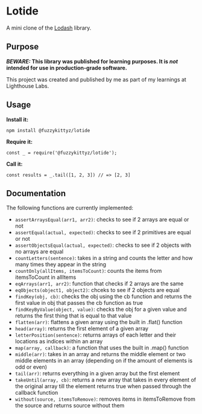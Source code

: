 # Lotide

A mini clone of the [Lodash](https://lodash.com) library.

## Purpose

**_BEWARE:_ This library was published for learning purposes. It is _not_ intended for use in production-grade software.**

This project was created and published by me as part of my learnings at Lighthouse Labs. 

## Usage

**Install it:**

`npm install @fuzzykittyz/lotide`

**Require it:**

`const _ = require('@fuzzykittyz/lotide');`

**Call it:**

`const results = _.tail([1, 2, 3]) // => [2, 3]`

## Documentation

The following functions are currently implemented:

* `assertArraysEqual(arr1, arr2)`: checks to see if 2 arrays are equal or not 
* `assertEqual(actual, expected)`: checks to see if 2 primitives are equal or not 
* `assertObjectsEqual(actual, expected)`: checks to see if 2 objects with no arrays are equal 
* `countLetters(sentence)`: takes in a string and counts the letter and how many times they appear in the string 
* `countOnly(allItems, itemsToCount)`: counts the items from itemsToCount in allItems 
* `eqArrays(arr1, arr2)`: function that checks if 2 arrays are the same
* `eqObjects(object1, object2)`: chceks to see if 2 objects are equal
* `findKey(obj, cb)`: checks the obj using the cb function and returns the first value in obj that passes the cb function as true 
* `findKeyByValue(object, value)`: checks the obj for a given value and returns the first thing that is equal to that value
* `flatten(arr)`: flattens a given array using the built in .flat() function 
* `head(array)`: returns the first element of a given array
* `letterPosition(sentence)`: returns arrays of each letter and their locations as indices within an array
* `map(array, callback)`: a function that uses the built in .map() function
* `middle(arr)`: takes in an array and returns the middle element or two middle elements in an array (depending on if the amount of elements is odd or even)
* `tail(arr)`: returns everything in a given array but the first element 
* `takeUntil(array, cb)`: returns a new array that takes in every element of the original array till the element returns true when passed through the callback function 
* `without(source, itemsToRemove)`: removes items in itemsToRemove from the source and returns source without them